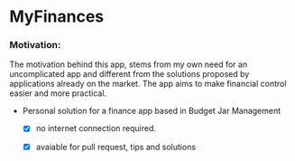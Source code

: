 # MyFinances
 ### Motivation:
 The motivation behind this app, stems from my own need for an uncomplicated app and different from the solutions proposed by applications already on the market.
 The app aims to make financial control easier and more practical. 
 
 - Personal solution for a finance app based in Budget Jar Management

    - [x] no internet connection required.
    - [x] avaiable for pull request, tips and solutions
    
    
